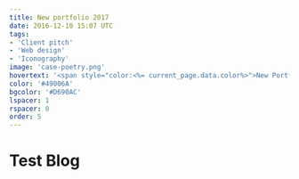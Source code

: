 ```yaml
---
title: New portfolio 2017
date: 2016-12-10 15:07 UTC
tags:
- 'Client pitch'
- 'Web design'
- 'Iconography'
image: 'case-poetry.png'
hovertext: '<span style="color:<%= current_page.data.color%>">New Portfolio 2017.</span>'
color: '#49006A'
bgcolor: '#D690AC'
lspacer: 1
rspacer: 0
order: 5
---
```


# Test Blog
